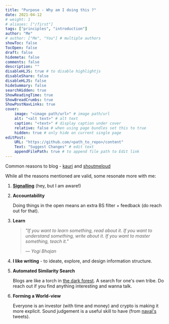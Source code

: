 ```yaml
---
title: "Purpose - Why am I doing this ?"
date: 2021-04-12
# weight: 1
# aliases: ["/first"]
tags: ["principles", "introduction"]
author: "Me"
# author: ["Me", "You"] # multiple authors
showToc: false
TocOpen: false
draft: false
hidemeta: false
comments: false
description: ""
disableHLJS: true # to disable highlightjs
disableShare: false
disableHLJS: false
hideSummary: false
searchHidden: true
ShowReadingTime: true
ShowBreadCrumbs: true
ShowPostNavLinks: true
cover:
    image: "<image path/url>" # image path/url
    alt: "<alt text>" # alt text
    caption: "<text>" # display caption under cover
    relative: false # when using page bundles set this to true
    hidden: true # only hide on current single page
editPost:
    URL: "https://github.com/<path_to_repo>/content"
    Text: "Suggest Changes" # edit text
    appendFilePath: true # to append file path to Edit link
---
```


Common reasons to blog - [kauri](https://kauri.io/#communities/Documentation%20and%20technical%20communication/why-do-people-write/)
 and [shoutmeloud](https://www.shoutmeloud.com/top-10-reasons-why-people-blog.html#8_To_connect_with_like-minded_people)


While all the reasons mentioned are valid, some resonate more with me:

1. [**Signalling**](https://jasoncollins.blog/please-not-another-bias-an-evolutionary-take-on-behavioural-economics/)  (hey, but I am aware!)

2. **Accountability** 

    Doing things in the open means an extra BS filter + feedback (do reach out for that).

3. **Learn**
 
    > *"If you want to learn something, read about it. If you want to understand something, write about it. If you want to master something, teach it."*
    >
    > — <cite>Yogi Bhajan</cite>

4. **I like writing** - to ideate, explore, and design information structure.

5. **Automated Similarity Search**

    Blogs are like a torch in [the dark forest](https://g.co/kgs/JEa3sY). A search for one's own tribe. Do reach out if you find anything interesting and wanna talk.
    
6. **Forming a World-view**

    Everyone is an investor (with time and money) and crypto is making it more explicit. Sound judgement is a useful skill to have (from [naval's](https://twitter.com/naval) tweets).
